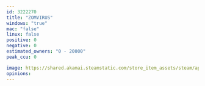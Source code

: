 ```yaml
---
id: 3222270
title: "ZOMVIRUS"
windows: "true"
mac: "false"
linux: false
positive: 0
negative: 0
estimated_owners: "0 - 20000"
peak_ccu: 0

image: https://shared.akamai.steamstatic.com/store_item_assets/steam/apps/3222270/header.jpg?t=1732695863
opinions:
---
```

